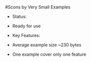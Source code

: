 #Scons by Very Small Examples

- Status:
 - Ready for use

- Key Features:
 - Average example size ~230 bytes
 - One example cover only one feature
